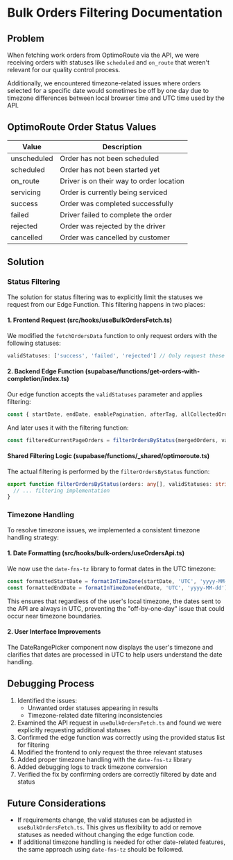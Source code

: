 
# Bulk Orders Filtering Documentation

## Problem
When fetching work orders from OptimoRoute via the API, we were receiving orders with statuses like `scheduled` and `on_route` that weren't relevant for our quality control process.

Additionally, we encountered timezone-related issues where orders selected for a specific date would sometimes be off by one day due to timezone differences between local browser time and UTC time used by the API.

## OptimoRoute Order Status Values
| Value | Description |
|-------|-------------|
| unscheduled | Order has not been scheduled |
| scheduled | Order has not been started yet |
| on_route | Driver is on their way to order location |
| servicing | Order is currently being serviced |
| success | Order was completed successfully |
| failed | Driver failed to complete the order |
| rejected | Order was rejected by the driver |
| cancelled | Order was cancelled by customer |

## Solution

### Status Filtering
The solution for status filtering was to explicitly limit the statuses we request from our Edge Function. This filtering happens in two places:

#### 1. Frontend Request (src/hooks/useBulkOrdersFetch.ts)
We modified the `fetchOrdersData` function to only request orders with the following statuses:
```typescript
validStatuses: ['success', 'failed', 'rejected'] // Only request these three statuses
```

#### 2. Backend Edge Function (supabase/functions/get-orders-with-completion/index.ts)
Our edge function accepts the `validStatuses` parameter and applies filtering:
```typescript
const { startDate, endDate, enablePagination, afterTag, allCollectedOrders = [], validStatuses = ['success', 'failed', 'rejected'] } = await req.json();
```

And later uses it with the filtering function:
```typescript
const filteredCurrentPageOrders = filterOrdersByStatus(mergedOrders, validStatuses);
```

#### Shared Filtering Logic (supabase/functions/_shared/optimoroute.ts)
The actual filtering is performed by the `filterOrdersByStatus` function:
```typescript
export function filterOrdersByStatus(orders: any[], validStatuses: string[] = ['success', 'failed', 'rejected']): any[] {
  // ... filtering implementation
}
```

### Timezone Handling
To resolve timezone issues, we implemented a consistent timezone handling strategy:

#### 1. Date Formatting (src/hooks/bulk-orders/useOrdersApi.ts)
We now use the `date-fns-tz` library to format dates in the UTC timezone:
```typescript
const formattedStartDate = formatInTimeZone(startDate, 'UTC', 'yyyy-MM-dd');
const formattedEndDate = formatInTimeZone(endDate, 'UTC', 'yyyy-MM-dd');
```

This ensures that regardless of the user's local timezone, the dates sent to the API are always in UTC, preventing the "off-by-one-day" issue that could occur near timezone boundaries.

#### 2. User Interface Improvements
The DateRangePicker component now displays the user's timezone and clarifies that dates are processed in UTC to help users understand the date handling.

## Debugging Process
1. Identified the issues: 
   - Unwanted order statuses appearing in results
   - Timezone-related date filtering inconsistencies
2. Examined the API request in `useBulkOrdersFetch.ts` and found we were explicitly requesting additional statuses
3. Confirmed the edge function was correctly using the provided status list for filtering
4. Modified the frontend to only request the three relevant statuses
5. Added proper timezone handling with the `date-fns-tz` library
6. Added debugging logs to track timezone conversion
7. Verified the fix by confirming orders are correctly filtered by date and status

## Future Considerations
- If requirements change, the valid statuses can be adjusted in `useBulkOrdersFetch.ts`. This gives us flexibility to add or remove statuses as needed without changing the edge function code.
- If additional timezone handling is needed for other date-related features, the same approach using `date-fns-tz` should be followed.
